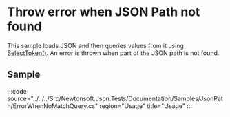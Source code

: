 ﻿# Throw error when JSON Path not found

This sample loads JSON and then queries values from it using [SelectToken()](/API/newtonsoft/json/linq/JToken/#method-selecttoken). An error is thrown when part of the JSON path is not found. 

## Sample

:::code source="../../../Src/Newtonsoft.Json.Tests/Documentation/Samples/JsonPath/ErrorWhenNoMatchQuery.cs" region="Usage" title="Usage" :::
